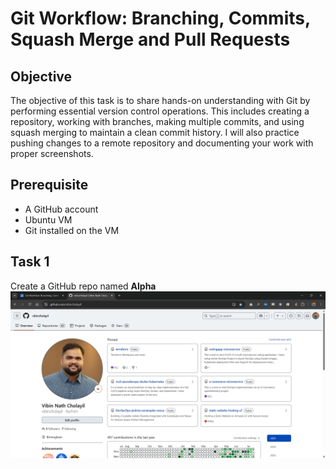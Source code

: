# Git Workflow: Branching, Commits, Squash Merge and Pull Requests

## Objective

The objective of this task is to share hands-on understanding with Git by performing essential version control operations. This includes creating a repository, working with branches, making multiple commits, and using squash merging to maintain a clean commit history. I will also practice pushing changes to a remote repository and documenting your work with proper screenshots.

## Prerequisite

- A GitHub account  
- Ubuntu VM  
- Git installed on the VM  

## Task 1

Create a GitHub repo named **Alpha**
![](images/01.png)
